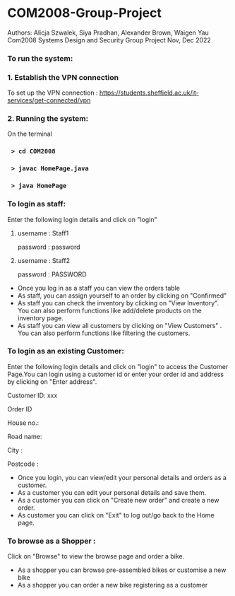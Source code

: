# COM2008-Group-Project
Authors: Alicja Szwalek, Siya Pradhan, Alexander Brown, Waigen Yau
Com2008 Systems Design and Security Group Project Nov, Dec 2022

### To run the system:
### 1. Establish the VPN connection

      
To set up the VPN connection : https://students.sheffield.ac.uk/it-services/get-connected/vpn

### 2. Running the system:
On the terminal

### ` > cd COM2008`

### ` > javac HomePage.java`


### ` > java HomePage`




### To login as staff: 
Enter the following login details and click on "login"
1. username  : Staff1 

   password : password


2. username : Staff2

   password : PASSWORD

- Once you log in as a staff you can view the orders table
- As staff, you can assign yourself to an order by clicking on "Confirmed"
- As staff you can check the inventory by clicking on "View Inventory". You can also perform functions like add/delete products on the inventory page.
- As staff you can view all customers by clicking on "View Customers" . You can also perform functions like filtering the customers.


### To login as an existing Customer:
Enter the following login details and click on "login" to access the Customer Page.You can login using a customer id or enter your order id and address by clicking on "Enter address".

Customer ID: xxx

Order ID 

House no.:

Road name:

City :

Postcode : 




- Once you login, you can view/edit your personal details and orders as a customer.
- As a customer you can edit your personal details and save them. 
- As a customer you can click on "Create new order" and create a new order.
- As customer you can click on "Exit" to log out/go back to the Home page.


### To browse as a Shopper :
Click on "Browse" to view the browse page and order a bike.

- As a shopper you can browse pre-assembled bikes or customise a new bike
- As a shopper you can order a new bike registering as a customer





